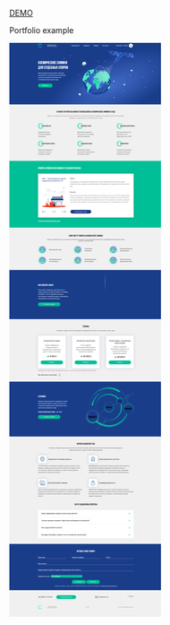 [DEMO](https://johnyx3d-web.github.io/Project-1/)

Portfolio example

![1st screen](/img/screen/1.png)
